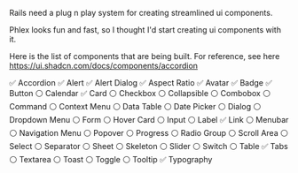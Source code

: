 Rails need a plug n play system for creating streamlined ui components.

Phlex looks fun and fast, so I thought I'd start creating ui components with it.

Here is the list of components that are being built. For reference, see here https://ui.shadcn.com/docs/components/accordion

✅ Accordion
✅ Alert
✅ Alert Dialog
✅ Aspect Ratio
✅ Avatar
✅ Badge
✅ Button
⚪️ Calendar
✅ Card
⚪️ Checkbox
⚪️ Collapsible
⚪️ Combobox
⚪️ Command
⚪️ Context Menu
⚪️ Data Table
⚪️ Date Picker
⚪️ Dialog
⚪️ Dropdown Menu
⚪️ Form
⚪️ Hover Card
⚪️ Input
⚪️ Label
✅ Link
⚪️ Menubar
⚪️ Navigation Menu
⚪️ Popover
⚪️ Progress
⚪️ Radio Group
⚪️ Scroll Area
⚪️ Select
⚪️ Separator
⚪️ Sheet
⚪️ Skeleton
⚪️ Slider
⚪️ Switch
⚪️ Table
✅ Tabs
⚪️ Textarea
⚪️ Toast
⚪️ Toggle
⚪️ Tooltip
✅ Typography
